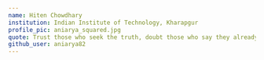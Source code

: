 ```yaml
---
name: Hiten Chowdhary
institution: Indian Institute of Technology, Kharapgur
profile_pic: aniarya_squared.jpg
quote: Trust those who seek the truth, doubt those who say they already found it. 
github_user: aniarya82
---
```

